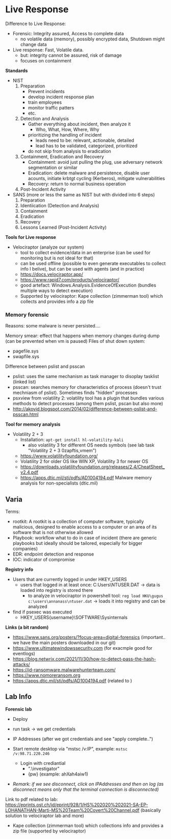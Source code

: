 # Live Response
Difference to Live Response: 
- Forensic: Integrity assured, Access to complete data
    - no volatile data (memory), possibly encrypted data, Shutdown might change data
- Live response: Fast, Volatile data.
    - but: integrity cannot be assured, risk of damage
    - focuses on containment 



**Standards**
- NIST
    1. Preparation
        - Prevent incidents 
        - develop incident response plan
        - train employees
        - monitor traffic patters 
        - etc.
    2. Detection and Analysis
        - Gather everything about incident, then analyze it
            - Who, What, How, Where, Why
        - prioritizing the handling of incident
            - leads need to be: relevant, actionable, detailed
            - lead has to be validated, categorized, prioritized
        - do not skip from analysis to eradication
    3. Containment, Eradication and Recovery
        - Containment: avoid just pulling the plug, use adversary network segmentation or similar
        - Eradication: delete malware and persistence, disable user acounts, initiate krbtgt cycling (Kerberos), mitigate vulnerabilities
        - Recovery: return to normal business operation
    4. Post-Incident Activity
- SANS  (more or less the same as NIST but with divided into 6 steps)
    1. Preparation
    2. Identiication (Detection and Analysis)
    3. Containment
    4. Eradication
    5. Recovery
    6. Lessons Learned (Post-Incident Activity)



**Tools for Live response**
- Velociraptor (analyze our system)
    - tool to collect evidence/data in an enterprise (can be used for monitoring but is not ideal for that)
    - can be used offline (possible to even generate executables to collect info I belive), but can be used with agents (and in practice) 
    - https://docs.velociraptor.app/
    - https://www.rapid7.com/products/velociraptor/
    - good artefact: Windows.Analysis.EvidenceOfExecution (bundles multiple ways to detect execution)
    - Supported by velociraptor: Kape collection (zimmerman tool) which collects and provides info a zip file


### Memory forensic
Reasons: some malware is never persisted....

Memory smear: effect that happens when memory changes during dump (can be prevented when vm is paused)
Files of shut down system: 
- pagefile.sys
- swapfile.sys

Difference between pslist and psscan
- pslist:  uses the same mechanism as task manager to disoplay tasklist (linked list)
- psscan: searches memory for characteristics of process (doesn't trust mechniasm of pslist). Sometimes finds "hidden" processes
- psxview from volatility 2: volatility tool has a plugin that bundles various methods to detect processes (among them pslist, pscan but also more)
- http://akovid.blogspot.com/2014/02/difference-between-pslist-and-psscan.html


**Tool for memory analysis**
- Volatility 2 + 3
    - Installation: `apt-get install hl-volatility-kali`
        - also volatility 3 for different OS needs symbols (see lab task "Volatility 2 + 3 0zapftis,vmem")
    - https://www.volatilityfoundation.org/
    - Volatility 2 for older OS like WIN XP, Volatility 3 for newer OS 
    - https://downloads.volatilityfoundation.org/releases/2.4/CheatSheet_v2.4.pdf
    - https://apps.dtic.mil/sti/pdfs/AD1004194.pdf Malware memory analysis for non-specialists (dtic.mil) 

## Varia
Terms: 
- rootkit: A rootkit is a collection of computer software, typically malicious, designed to enable access to a computer or an area of its software that is not otherwise allowed 
- Playbook: workflow what to do in case of incident (there are generic playbooks but ideally should be tailored, especially for bigger companies)
- EDR: endpoint detection and response
- IOC: indicator of compromise


**Registry info**
- Users that are currently logged in under HKEY_USERS
    - users that logged in at least once: C:Users\NTUSER.DAT  -> data is loaded into registry is stored there
        - to analyze in velociraptor in powershell tool: `reg load HKU\gugus c:\users\annanass\ntuser.dat`  -> loads it into registry and can be analyzed
- find if psexec was executed
    - HKEY_USERS\{username}\SOFTWARE\Sysinternals


**Links (a bit random)**
- https://www.sans.org/posters/?focus-area=digital-forensics  (important.. we have the main posters downloaded in our git)
- https://www.ultimatewindowssecurity.com (for exacmple good for eventlogs)
- https://blog.netwrix.com/2021/11/30/how-to-detect-pass-the-hash-attacks/
- https://id-ransomware.malwarehunterteam.com/
- https://www.nomoreransom.org
- https://apps.dtic.mil/sti/pdfs/AD1004194.pdf  (related to )


## Lab Info
**Forensic lab**
- Deploy
- run task -> we get credentials
- IP Addresses (after we got credentials and see "apply complete..")
- Start remote desktop via "mstsc /v:IP", example: `mstsc /v:98.71.220.246`
    - Login with crediantial
        - ".\investigator"
        - {pw}   (example: ahXah4aiw1)

- *Remark: if we see disconnect, click on IPAddresses and then on log (as disconnect means only that the terminal connection is disconnected)*
 
Link to pdf related to lab: https://eprints.ost.ch/id/eprint/928/1/HS%202020%202021-SA-EP-LOHANATHAN-Marti-MS%20Team%20Covert%20Channel.pdf  (basically solution to velociraptor lab and more)


- Kape collection (zimmerman tool) which collections info and provides a zip file (supported by velociraptor)



